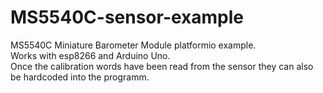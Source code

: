 # MS5540C-sensor-example
MS5540C Miniature Barometer Module platformio example.  
Works with esp8266 and Arduino Uno.  
Once the calibration words have been read from the sensor they can also be hardcoded into the programm.
